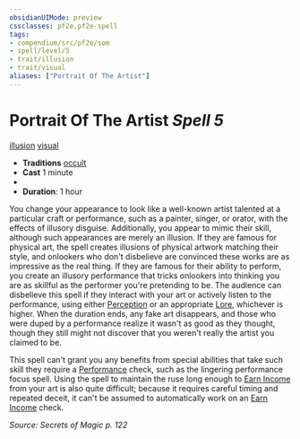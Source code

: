 ```yaml
---
obsidianUIMode: preview
cssclasses: pf2e,pf2e-spell
tags:
- compendium/src/pf2e/som
- spell/level/5
- trait/illusion
- trait/visual
aliases: ["Portrait Of The Artist"]
---
```

# Portrait Of The Artist *Spell 5*   
[illusion](rules/traits/illusion.md "Illusion School Trait")  [visual](rules/traits/visual.md "Visual Effect Trait")  

- **Traditions** [occult](rules/traits/occult.md "Occult Tradition Trait")
- **Cast** 1 minute 
- 
- **Duration**: 1 hour

You change your appearance to look like a well-known artist talented at a particular craft or performance, such as a painter, singer, or orator, with the effects of illusory disguise. Additionally, you appear to mimic their skill, although such appearances are merely an illusion. If they are famous for physical art, the spell creates illusions of physical artwork matching their style, and onlookers who don't disbelieve are convinced these works are as impressive as the real thing. If they are famous for their ability to perform, you create an illusory performance that tricks onlookers into thinking you are as skillful as the performer you're pretending to be. The audience can disbelieve this spell if they interact with your art or actively listen to the performance, using either [Perception](compendium/skills.md#Perception) or an appropriate [Lore](compendium/skills.md#Lore), whichever is higher. When the duration ends, any fake art disappears, and those who were duped by a performance realize it wasn't as good as they thought, though they still might not discover that you weren't really the artist you claimed to be.

This spell can't grant you any benefits from special abilities that take such skill they require a [Performance](compendium/skills.md#Performance) check, such as the lingering performance focus spell. Using the spell to maintain the ruse long enough to [Earn Income](rules/actions/earn-income.md) from your art is also quite difficult; because it requires careful timing and repeated deceit, it can't be assumed to automatically work on an [Earn Income](rules/actions/earn-income.md) check.

*Source: Secrets of Magic p. 122*